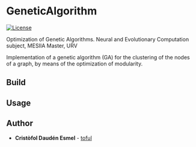 # GeneticAlgorithm

[![License](https://img.shields.io/github/license/toful/GeneticAlgorithm?style=plastic)](https://github.com/toful/GeneticAlgorithm)

Optimization of Genetic Algorithms. Neural and Evolutionary Computation subject, MESIIA Master, URV

Implementation of a genetic algorithm (GA) for the clustering of the nodes of a graph, by means of the optimization of modularity.

## Build


## Usage


## Author

* **Cristòfol Daudén Esmel** - [toful](https://github.com/toful)
